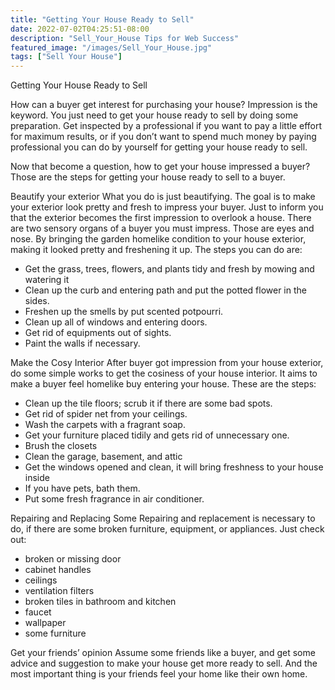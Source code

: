 ```yaml
---
title: "Getting Your House Ready to Sell"
date: 2022-07-02T04:25:51-08:00
description: "Sell_Your_House Tips for Web Success"
featured_image: "/images/Sell_Your_House.jpg"
tags: ["Sell Your House"]
---
```


Getting Your House Ready to Sell


How can a buyer get interest for purchasing your house? Impression is the keyword. You just need to get your house ready to sell by doing some preparation. Get inspected by a professional if you want to pay a little effort for maximum results, or if you don’t want to spend much money by paying professional you can do by yourself for getting your house ready to sell.

Now that become a question, how to get your house impressed a buyer? Those are the steps for getting your house ready to sell to a buyer.

Beautify your exterior
What you do is just beautifying. The goal is to make your exterior look pretty and fresh to impress your buyer. Just to inform you that the exterior becomes the first impression to overlook a house. There are two sensory organs of a buyer you must impress. Those are eyes and nose. By bringing the garden homelike condition to your house exterior, making it looked pretty and freshening it up. The steps you can do are:
-	Get the grass, trees, flowers, and plants tidy and fresh by mowing and watering it
-	Clean up the curb and entering path and put the potted flower in the sides.
-	Freshen up the smells by put scented potpourri.
-	Clean up all of windows and entering doors.
-	Get rid of equipments out of sights.
-	Paint the walls if necessary.

Make the Cosy Interior
After buyer got impression from your house exterior, do some simple works to get the cosiness of your house interior. It aims to make a buyer feel homelike buy entering your house. These are the steps:
-	Clean up the tile floors; scrub it if there are some bad spots.
-	Get rid of spider net from your ceilings.
-	Wash the carpets with a fragrant soap.
-	Get your furniture placed tidily and gets rid of unnecessary one.
-	Brush the closets
-	Clean the garage, basement, and attic
-	Get the windows opened and clean, it will bring freshness to your house inside
-	If you have pets, bath them.
-	Put some fresh fragrance in air conditioner.

Repairing and Replacing 
Some Repairing and replacement is necessary to do, if there are some broken furniture, equipment, or appliances. Just check out:
-	broken or missing door
-	cabinet handles
-	ceilings
-	ventilation filters
-	broken tiles in bathroom and kitchen
-	faucet
-	wallpaper
-	some furniture

Get your friends’ opinion
Assume some friends like a buyer, and get some advice and suggestion to make your house get more ready to sell. And the most important thing is your friends feel your home like their own home.


